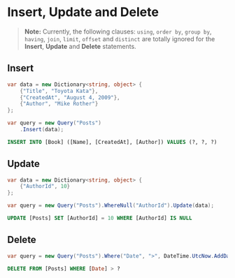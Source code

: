 # Insert, Update and Delete

> **Note:** Currently, the following clauses: `using`, `order by`, `group by`, `having`, `join`, `limit`, `offset` and `distinct` are totally ignored for the **Insert**, **Update** and **Delete** statements.

## Insert
```cs
var data = new Dictionary<string, object> {
    {"Title", "Toyota Kata"},
    {"CreatedAt", "August 4, 2009"},
    {"Author", "Mike Rother"}
};

var query = new Query("Posts")
    .Insert(data);
```

```sql
INSERT INTO [Book] ([Name], [CreatedAt], [Author]) VALUES (?, ?, ?)
```

## Update

```cs
var data = new Dictionary<string, object> {
    {"AuthorId", 10}
};

var query = new Query("Posts").WhereNull("AuthorId").Update(data);
```

```sql
UPDATE [Posts] SET [AuthorId] = 10 WHERE [AuthorId] IS NULL
```

## Delete

```cs
var query = new Query("Posts").Where("Date", ">", DateTime.UtcNow.AddDays(-30)).Delete();
```

```sql
DELETE FROM [Posts] WHERE [Date] > ?
```
